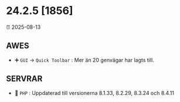 # 24.2.5 [1856]

⏰ 2025-08-13

## AWES
- ➕ `GUI` -> `Quick Toolbar` : Mer än 20 genvägar har lagts till.

## SERVRAR
- 🔄 `PHP` : Uppdaterad till versionerna 8.1.33, 8.2.29, 8.3.24 och 8.4.11
